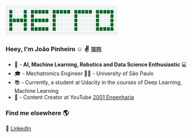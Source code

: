
<img src="/assets/hello_git.png" height="80" width="300" />

### Heey, I'm João Pinheiro :relaxed: :v: <!---<span>&#x1f1e7;&#x1f1f7;</span> --> 🇧🇷
- :robot: - **AI, Machine Learning, Robotics and Data Science Enthusiastic** :computer:
- :mortar_board: - Mechatronics Engineer :wrench::microscope: - University of São Paulo
- :books: - Currently, a student at Udacity in the courses of Deep Learning, Machine Learning
- :movie_camera: - Content Creator at YouTube  [2001 Engenharia](https://www.youtube.com/channel/UCZyFebN0_gF2yy5fhVhlXtA)

### Find me elsewhere 🌎

💼 [LinkedIn](https://www.linkedin.com/in/joaomh/) <br>

